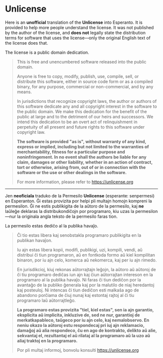 # Unlicense

Here is an **unofficial** translation of the **Unlicense** into Esperanto. It is provided to help more people understand the license. It was not published by the author of the license, and **does not** legally state the distribution terms for software that uses the license—only the original English text of the license does that.

The license is a public domain dedication.

> This is free and unencumbered software released into the public domain.
>
> Anyone is free to copy, modify, publish, use, compile, sell, or distribute this software, either in source code form or as a compiled binary, for any purpose, commercial or non-commercial, and by any means.
>
> In jurisdictions that recognize copyright laws, the author or authors of this software dedicate any and all copyright interest in the software to the public domain. We make this dedication for the benefit of the public at large and to the detriment of our heirs and successors. We intend this dedication to be an overt act of relinquishment in perpetuity of all present and future rights to this software under copyright law.
>
> **The software is provided "as is", without warranty of any kind, express or implied, including but not limited to the warranties of merchantability, fitness for a particular purpose and noninfringement. In no event shall the authors be liable for any claim, damages or other liability, whether in an action of contract, tort or otherwise, arising from, out of or in connection with the software or the use or other dealings in the software.**
>
> For more information, please refer to <https://unlicense.org>

---

Jen **neoficiala** traduko de la Permesilo **Unlicense** (esperante: senpermesi) en Esperanton. Ĝi estas provizita por helpi pli multajn homojn kompreni la permesilon. Ĝi ne estis publikigita de la aŭtoro de la permesilo, kaj **ne** laŭleĝe deklaras la distribukondiĉojn por programaro, kiu uzas la permesilon—nur la originala angla teksto de la permesilo faras tion.

La permesilo estas dediĉo al la publika havaĵo.

> Ĉi tio estas libera kaj senobstakla programaro publikigita en la publikan havaĵon.
>
> Iu ajn estas libera kopii, modifi, publikigi, uzi, kompili, vendi, aŭ distribui ĉi tiun programaron, aŭ en fontkoda formo aŭ kiel kompilitan binaron, por iu ajn celo, komerca aŭ nekomerca, kaj per iu ajn rimedo.
>
> En jurisdikcioj, kiuj rekonas aŭtorrajtajn leĝojn, la aŭtoro aŭ aŭtoroj de ĉi tiu programaro dediĉas iun ajn kaj ĉiun aŭtorrajtan intereson en la programaro al la publika havaĵo. Ni faras ĉi tiun dediĉon por la avantaĝo de la publiko ĝenerala kaj por la malutilo de niaj heredantoj kaj posteuloj. Ni intencas ĉi tiun dediĉon esti malkaŝa ago de abandono porĉiama de ĉiuj nunaj kaj estontaj rajtoj al ĉi tiu programaro laŭ aŭtorrajtleĝo.
>
> **La programaro estas provizita "tiel, kiel estas", sen ia ajn garantio, eksplicita aŭ implicita, inkluzive de, sed ne nur, garantioj de merkatkapableco, taŭgeco por iu ajn celo, kaj nemalobservo. En neniu okazo la aŭtoroj estu respondecaj pri iuj ajn reklamacio, damaĝoj aŭ alia respondeco, ĉu en ago de kontrakto, delikto aŭ alie, sekvantaj el, rezultantaj el aŭ rilataj al la programaro aŭ la uzo aŭ aliaj traktoj en la programaro.**
>
> Por pli multaj informoj, bonvolu konsulti <https://unlicense.org>
